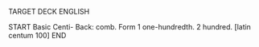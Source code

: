 TARGET DECK
ENGLISH

START
Basic
Centi-
Back: comb. Form 1 one-hundredth. 2 hundred. [latin centum 100]
END
